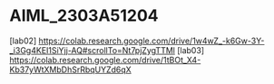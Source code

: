 # AIML_2303A51204
[lab02] https://colab.research.google.com/drive/1w4wZ_-k6Gw-3Y-_i3Gg4KEI1SiYjj-AQ#scrollTo=Nt7pjZygTTMl
[lab03] https://colab.research.google.com/drive/1tBOt_X4-Kb37yWtXMbDhSrRbqUYZd6qX
